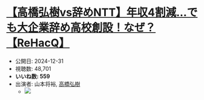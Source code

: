 # [【高橋弘樹vs辞めNTT】年収4割減...でも大企業辞め高校創設！なぜ？【ReHacQ】](https://www.youtube.com/watch?v=lol-FfJ8FD8)
-   公開日: 2024-12-31
-   視聴数: 48,701
-   **いいね数: 559**
-   出演者: 山本将裕, [高橋弘樹](/rehacq_fan/people/高橋弘樹 "wikilink")
    - [![](https://img.youtube.com/vi/lol-FfJ8FD8/hqdefault.jpg)](https://www.youtube.com/watch?v=lol-FfJ8FD8)
